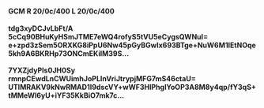 #### GCM R 20/0c/400 L 20/0c/400
**tdg3xyDCJvLbFt/A**<br/>**5cCq90BHuKyHSmJTME7eWQ4rofyS5tVU5eCygsQWNuI=**<br/>**e+zpd3zSem5ORXKG8iPpU6Nw45pGyBGwIx693BTge+NuW6M1lEtNOqe5kh9A6BKRHp73ONCmEKilM39S...**<br/><br/>
**7YXZjdyPls0JH0Sy**<br/>**rmnpCEwdLnCWUimhJoPLInVriJtrypjMFG7mS46ctaU=**<br/>**UTlMRAKV9kNwRMAD1I9dscVY+wWF3HlPhgIYoOP3A8M8y4qp/fY3qS+tMMeWl6yU+iYF35KkBiO7mk7c...**